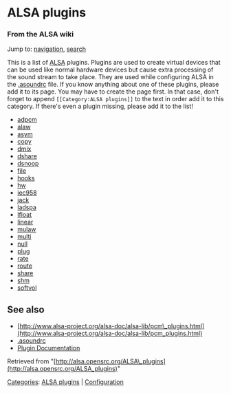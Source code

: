 ALSA plugins
============

### From the ALSA wiki

Jump to: [navigation](#mw-head), [search](#p-search)

This is a list of [ALSA](/ALSA "ALSA") plugins. Plugins are used to
create virtual devices that can be used like normal hardware devices but
cause extra processing of the sound stream to take place. They are used
while configuring ALSA in the [.asoundrc](/.asoundrc ".asoundrc") file.
If you know anything about one of these plugins, please add it to its
page. You may have to create the page first. In that case, don't forget
to append `[[Category:ALSA plugins]]` to the text in order add it to
this category. If there's even a plugin missing, please add it to the
list!

-   [adpcm](?title=Adpcm&action=edit&redlink=1 "Adpcm (page does not exist)")
-   [alaw](?title=Alaw&action=edit&redlink=1 "Alaw (page does not exist)")
-   [asym](/Asym "Asym")
-   [copy](/Copy_(plugin) "Copy (plugin)")
-   [dmix](/Dmix "Dmix")
-   [dshare](/Dshare "Dshare")
-   [dsnoop](/Dsnoop "Dsnoop")
-   [file](?title=File_(plugin)&action=edit&redlink=1 "File (plugin) (page does not exist)")
-   [hooks](?title=Hooks_(plugin)&action=edit&redlink=1 "Hooks (plugin) (page does not exist)")
-   [hw](?title=Hw_(plugin)&action=edit&redlink=1 "Hw (plugin) (page does not exist)")
-   [iec958](?title=Iec958_(plugin)&action=edit&redlink=1 "Iec958 (plugin) (page does not exist)")
-   [jack](/Jack_(plugin) "Jack (plugin)")
-   [ladspa](/Ladspa_(plugin) "Ladspa (plugin)")
-   [lfloat](?title=Lfloat&action=edit&redlink=1 "Lfloat (page does not exist)")
-   [linear](?title=Linear_(plugin)&action=edit&redlink=1 "Linear (plugin) (page does not exist)")
-   [mulaw](?title=Mulaw&action=edit&redlink=1 "Mulaw (page does not exist)")
-   [multi](?title=Multi&action=edit&redlink=1 "Multi (page does not exist)")
-   [null](?title=Null_(plugin)&action=edit&redlink=1 "Null (plugin) (page does not exist)")
-   [plug](?title=Plug_(plugin)&action=edit&redlink=1 "Plug (plugin) (page does not exist)")
-   [rate](?title=Rate_(plugin)&action=edit&redlink=1 "Rate (plugin) (page does not exist)")
-   [route](?title=Route_(plugin)&action=edit&redlink=1 "Route (plugin) (page does not exist)")
-   [share](?title=Share_(plugin)&action=edit&redlink=1 "Share (plugin) (page does not exist)")
-   [shm](?title=Shm&action=edit&redlink=1 "Shm (page does not exist)")
-   [softvol](/Softvol "Softvol")

See also
--------

-   [http://www.alsa-project.org/alsa-doc/alsa-lib/pcm\_plugins.html](http://www.alsa-project.org/alsa-doc/alsa-lib/pcm_plugins.html)
-   [.asoundrc](/.asoundrc ".asoundrc")
-   [Plugin Documentation](/Plugin_Documentation "Plugin Documentation")

Retrieved from
"[http://alsa.opensrc.org/ALSA\_plugins](http://alsa.opensrc.org/ALSA_plugins)"

[Categories](/Special:Categories "Special:Categories"): [ALSA
plugins](/Category:ALSA_plugins "Category:ALSA plugins") |
[Configuration](/Category:Configuration "Category:Configuration")

